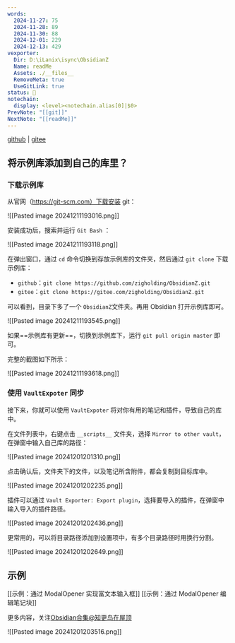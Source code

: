 ```yaml
---
words:
  2024-11-27: 75
  2024-11-28: 89
  2024-11-30: 88
  2024-12-01: 229
  2024-12-13: 429
vexporter:
  Dir: D:\iLanix\isync\ObsidianZ
  Name: readMe
  Assets: ./__files__
  RemoveMeta: true
  UseGitLink: true
status: 🌱
notechain:
  display: <level><notechain.alias[0]|$0>
PrevNote: "[[git]]"
NextNote: "[[readMe]]"
---
```


[github](https://github.com/zigholding/ObsidianZ) | [gitee](https://gitee.com/zigholding/ObsidianZ.git)

## 将示例库添加到自己的库里？

### 下载示例库

从官网（https://git-scm.com）下载安装 git：

![[Pasted image 20241211193016.png]]

安装成功后，搜索并运行 `Git Bash` ：

![[Pasted image 20241211193118.png]]

在弹出窗口，通过 `cd` 命令切换到存放示例库的文件夹，然后通过 `git clone` 下载示例库：
- `github`：`git clone https://github.com/zigholding/ObsidianZ.git`
- `gitee`：`git clone https://gitee.com/zigholding/ObsidianZ.git`

可以看到，目录下多了一个 `ObsidianZ`文件夹。再用 Obsidian 打开示例库即可。

![[Pasted image 20241211193545.png]]

如果==示例库有更新==，切换到示例库下，运行 `git pull origin master` 即可。

完整的截图如下所示：

![[Pasted image 20241211193618.png]]

### 使用 `VaultExpoter` 同步

接下来，你就可以使用 `VaultExpoter` 将对你有用的笔记和插件，导致自己的库中。

在文件列表中，右键点击 `__scripts__` 文件夹，选择 `Mirror to other vault`，在弹窗中输入自己库的路径：


![[Pasted image 20241201201310.png]]

点击确认后，文件夹下的文件，以及笔记所含附件，都会复制到目标库中。

![[Pasted image 20241201202235.png]]

插件可以通过 `Vault Exporter: Export plugin`，选择要导入的插件，在弹窗中输入导入的插件路径。

![[Pasted image 20241201202436.png]]

更常用的，可以将目录路径添加到设置项中，有多个目录路径时用换行分割。

![[Pasted image 20241201202649.png]]

## 示例

[[示例：通过 ModalOpener 实现富文本输入框]]
[[示例：通过 ModalOpener 编辑笔记块]]


更多内容，关注[Obsidian合集@知更鸟在屋顶](https://mp.weixin.qq.com/mp/appmsgalbum?__biz=MzI5MzMxMTU1OQ==&action=getalbum&album_id=3677572515146301446&scene=173&subscene=&sessionid=svr_c2c428d707b&enterid=1732711508&from_msgid=2247488384&from_itemidx=1&count=3&nolastread=1#wechat_redirect)

![[Pasted image 20241201203516.png]]